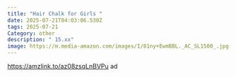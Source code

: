 ```yaml
---
title: "Hair Chalk for Girls "
date: 2025-07-21T04:03:06.530Z
tags: 2025-07-21
Category: other
description: " 15.xx"
image: https://m.media-amazon.com/images/I/81ny+EwmBBL._AC_SL1500_.jpg
---
```

https://amzlink.to/az08zsqLnBVPu    ad